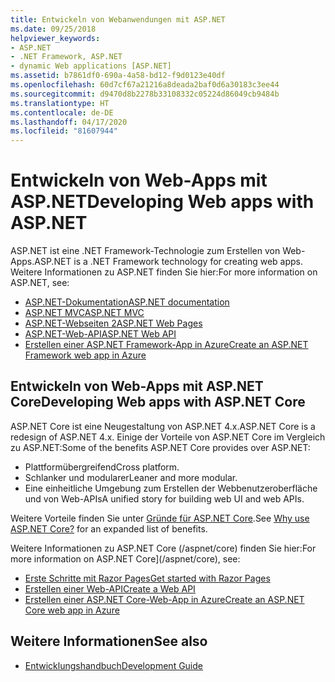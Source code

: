 ```yaml
---
title: Entwickeln von Webanwendungen mit ASP.NET
ms.date: 09/25/2018
helpviewer_keywords:
- ASP.NET
- .NET Framework, ASP.NET
- dynamic Web applications [ASP.NET]
ms.assetid: b7861df0-690a-4a58-bd12-f9d0123e40df
ms.openlocfilehash: 60d7cf67a21216a8deada2baf0d6a30183c3ee44
ms.sourcegitcommit: d9470d8b2278b33108332c05224d86049cb9484b
ms.translationtype: HT
ms.contentlocale: de-DE
ms.lasthandoff: 04/17/2020
ms.locfileid: "81607944"
---
```

# <a name="developing-web-apps-with-aspnet"></a><span data-ttu-id="73fab-102">Entwickeln von Web-Apps mit ASP.NET</span><span class="sxs-lookup"><span data-stu-id="73fab-102">Developing Web apps with ASP.NET</span></span>

<span data-ttu-id="73fab-103">ASP.NET ist eine .NET Framework-Technologie zum Erstellen von Web-Apps.</span><span class="sxs-lookup"><span data-stu-id="73fab-103">ASP.NET is a .NET Framework technology for creating web apps.</span></span> <span data-ttu-id="73fab-104">Weitere Informationen zu ASP.NET finden Sie hier:</span><span class="sxs-lookup"><span data-stu-id="73fab-104">For more information on ASP.NET, see:</span></span>

- [<span data-ttu-id="73fab-105">ASP.NET-Dokumentation</span><span class="sxs-lookup"><span data-stu-id="73fab-105">ASP.NET documentation</span></span>](/aspnet/overview)
- [<span data-ttu-id="73fab-106">ASP.NET MVC</span><span class="sxs-lookup"><span data-stu-id="73fab-106">ASP.NET MVC</span></span>](https://dotnet.microsoft.com/apps/aspnet/mvc)
- [<span data-ttu-id="73fab-107">ASP.NET-Webseiten 2</span><span class="sxs-lookup"><span data-stu-id="73fab-107">ASP.NET Web Pages</span></span>](https://dotnet.microsoft.com/apps/aspnet/web-apps)
- [<span data-ttu-id="73fab-108">ASP.NET-Web-API</span><span class="sxs-lookup"><span data-stu-id="73fab-108">ASP.NET Web API</span></span>](https://dotnet.microsoft.com/apps/aspnet/apis)  
- [<span data-ttu-id="73fab-109">Erstellen einer ASP.NET Framework-App in Azure</span><span class="sxs-lookup"><span data-stu-id="73fab-109">Create an ASP.NET Framework web app in Azure</span></span>](/azure/app-service/app-service-web-get-started-dotnet-framework)

## <a name="developing-web-apps-with-aspnet-core"></a><span data-ttu-id="73fab-110">Entwickeln von Web-Apps mit ASP.NET Core</span><span class="sxs-lookup"><span data-stu-id="73fab-110">Developing Web apps with ASP.NET Core</span></span>

<span data-ttu-id="73fab-111">ASP.NET Core ist eine Neugestaltung von ASP.NET 4.x.</span><span class="sxs-lookup"><span data-stu-id="73fab-111">ASP.NET Core is a redesign of ASP.NET 4.x.</span></span> <span data-ttu-id="73fab-112">Einige der Vorteile von ASP.NET Core im Vergleich zu ASP.NET:</span><span class="sxs-lookup"><span data-stu-id="73fab-112">Some of the benefits ASP.NET Core provides over ASP.NET:</span></span>

- <span data-ttu-id="73fab-113">Plattformübergreifend</span><span class="sxs-lookup"><span data-stu-id="73fab-113">Cross platform.</span></span>
- <span data-ttu-id="73fab-114">Schlanker und modularer</span><span class="sxs-lookup"><span data-stu-id="73fab-114">Leaner and more modular.</span></span>
- <span data-ttu-id="73fab-115">Eine einheitliche Umgebung zum Erstellen der Webbenutzeroberfläche und von Web-APIs</span><span class="sxs-lookup"><span data-stu-id="73fab-115">A unified story for building web UI and web APIs.</span></span>

<span data-ttu-id="73fab-116">Weitere Vorteile finden Sie unter [Gründe für ASP.NET Core](/aspnet/core/introduction-to-aspnet-core#why-choose-aspnet-core).</span><span class="sxs-lookup"><span data-stu-id="73fab-116">See [Why use ASP.NET Core?](/aspnet/core/introduction-to-aspnet-core#why-choose-aspnet-core) for an expanded list of benefits.</span></span>

<span data-ttu-id="73fab-117">Weitere Informationen zu ASP.NET Core (/aspnet/core) finden Sie hier:</span><span class="sxs-lookup"><span data-stu-id="73fab-117">For more information on ASP.NET Core](/aspnet/core), see:</span></span>

- [<span data-ttu-id="73fab-118">Erste Schritte mit Razor Pages</span><span class="sxs-lookup"><span data-stu-id="73fab-118">Get started with Razor Pages</span></span>](/aspnet/core/tutorials/razor-pages/razor-pages-start)
- [<span data-ttu-id="73fab-119">Erstellen einer Web-API</span><span class="sxs-lookup"><span data-stu-id="73fab-119">Create a Web API</span></span>](/aspnet/core/tutorials/first-web-api)
- [<span data-ttu-id="73fab-120">Erstellen einer ASP.NET Core-Web-App in Azure</span><span class="sxs-lookup"><span data-stu-id="73fab-120">Create an ASP.NET Core web app in Azure</span></span>](/azure/app-service/app-service-web-get-started-dotnet)
  
## <a name="see-also"></a><span data-ttu-id="73fab-121">Weitere Informationen</span><span class="sxs-lookup"><span data-stu-id="73fab-121">See also</span></span>

- [<span data-ttu-id="73fab-122">Entwicklungshandbuch</span><span class="sxs-lookup"><span data-stu-id="73fab-122">Development Guide</span></span>](development-guide.md)
